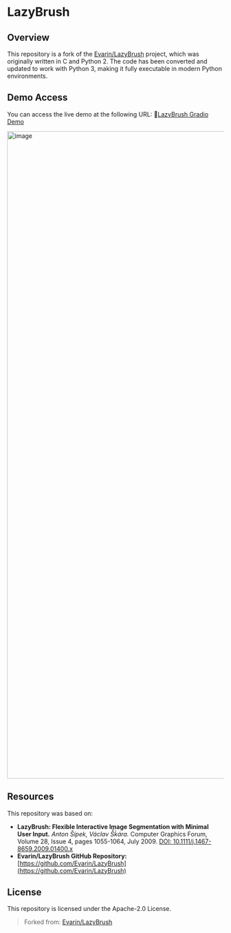 # LazyBrush

## Overview

This repository is a fork of the [Evarin/LazyBrush](https://github.com/Evarin/LazyBrush) project, which was originally written in C and Python 2. The code has been converted and updated to work with Python 3, making it fully executable in modern Python environments.


## Demo Access

You can access the live demo at the following URL: 🤗[LazyBrush Gradio Demo](https://huggingface.co/spaces/kakaoent/lazybrush)

<img width="1502" alt="image" src="https://github.com/user-attachments/assets/5ffae9a5-802c-4a48-ab8d-3ababb44511a" />

## Resources

This repository was based on:

- **LazyBrush: Flexible Interactive Image Segmentation with Minimal User Input.**
    *Anton S̆ípek, Václav Š̆ḱára.*
    Computer Graphics Forum, Volume 28, Issue 4, pages 1055-1064, July 2009.
    [DOI: 10.1111/j.1467-8659.2009.01400.x](https://onlinelibrary.wiley.com/doi/full/10.1111/j.1467-8659.2009.01400.x?casa_token=Vr0l0nAzbJMAAAAA%3A200aKheQ62jTGoEw7L_EQOP4hbd40sXIWeYNPFX_l3S_HzLOQljubOKfg4fDE3BksOW5lbtvMCSZBmBb)
- **Evarin/LazyBrush GitHub Repository:**
    [https://github.com/Evarin/LazyBrush](https://github.com/Evarin/LazyBrush)

## License

This repository is licensed under the Apache-2.0 License.
> Forked from: [Evarin/LazyBrush](https://github.com/Evarin/LazyBrush) 
